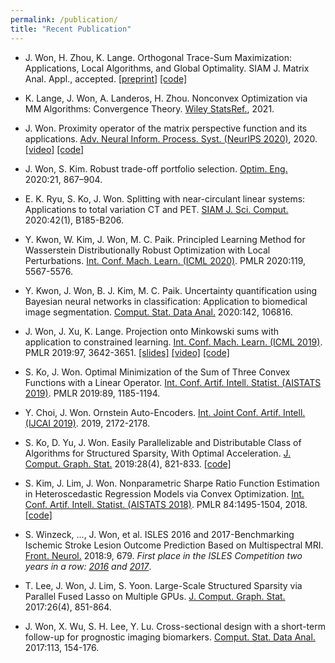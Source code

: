 ```yaml
---
permalink: /publication/
title: "Recent Publication"
---
```


* J. Won, H. Zhou, K. Lange. Orthogonal Trace-Sum Maximization: Applications, Local Algorithms, and Global Optimality. SIAM J. Matrix Anal. Appl., accepted. [[preprint](https://arxiv.org/abs/1811.03521)] [[code]](https://github.com/Hua-Zhou/OTSM.jl)

* K. Lange, J. Won, A. Landeros, H. Zhou. Nonconvex Optimization via MM Algorithms: Convergence Theory. [Wiley StatsRef.](https://doi.org/10.1002/9781118445112.stat08295), 2021. 
	
* J. Won. Proximity operator of the matrix perspective function and its applications. [Adv. Neural Inform. Process. Syst. (NeurIPS 2020)](https://papers.nips.cc/paper/2020/hash/45f31d16b1058d586fc3be7207b58053-Abstract.html), 2020. [[video]](https://neurips.cc/virtual/2020/public/poster_45f31d16b1058d586fc3be7207b58053.html) [[code]](https://github.com/won-j/MatrixPerspective.jl)

* J. Won, S. Kim. Robust trade-off portfolio selection. [Optim. Eng.](https://doi.org/10.1007/s11081-020-09485-z) 2020:21, 867–904.

* E. K. Ryu, S. Ko, J. Won. Splitting with near-circulant linear systems: Applications to total variation CT and PET. [SIAM J. Sci. Comput.](https://doi.org/10.1137/18M1224003) 2020:42(1), B185-B206. 

* Y. Kwon, W. Kim, J. Won, M. C. Paik. Principled Learning Method for Wasserstein Distributionally Robust Optimization with Local Perturbations. [Int. Conf. Mach. Learn. (ICML 2020)](http://proceedings.mlr.press/v119/kwon20a.html). PMLR 2020:119, 5567-5576.

* Y. Kwon, J. Won, B. J. Kim, M. C. Paik. Uncertainty quantification using Bayesian neural networks in classification: Application to biomedical image segmentation. [Comput. Stat. Data Anal.](https://doi.org/10.1016/j.csda.2019.106816) 2020:142, 106816. 

* J. Won, J. Xu, K. Lange. Projection onto Minkowski sums with application to constrained learning. [Int. Conf. Mach. Learn. (ICML 2019)](http://proceedings.mlr.press/v97/lange19a.html). PMLR 2019:97, 3642-3651. [[slides]](https://icml.cc/media/Slides/icml/2019/103(11-14-00)-11-14-00-4664-projection_onto.pdf)  [[video]](https://slideslive.com/38917651/convex-optimization) [[code]](https://github.com/won-j/MinkowskiProjection)

* S. Ko, J. Won. Optimal Minimization of the Sum of Three Convex Functions with a Linear Operator. [Int. Conf. Artif. Intell. Statist. (AISTATS 2019)](http://proceedings.mlr.press/v89/ko19a.html). PMLR 2019:89, 1185-1194. 

* Y. Choi, J. Won. Ornstein Auto-Encoders. [Int. Joint Conf. Artif. Intell. (IJCAI 2019)](https://doi.org/10.24963/ijcai.2019/301). 2019, 2172-2178.

* S. Ko, D. Yu, J. Won. Easily Parallelizable and Distributable Class of Algorithms for Structured Sparsity, With Optimal Acceleration. [J. Comput. Graph. Stat.](https://doi.org/10.1080/10618600.2019.1592757) 2019:28(4), 821-833. [[code]](https://github.com/kose-y/dist-primal-dual)

* S. Kim, J. Lim, J. Won. Nonparametric Sharpe Ratio Function Estimation in Heteroscedastic Regression Models via Convex Optimization. [Int. Conf. Artif. Intell. Statist. (AISTATS 2018)](http://proceedings.mlr.press/v84/kim18b.html). PMLR 84:1495-1504, 2018. [[code]](https://github.com/won-j/joint_estim)

* S. Winzeck, ..., J. Won, et al. ISLES 2016 and 2017-Benchmarking Ischemic Stroke Lesion Outcome Prediction Based on Multispectral MRI. [Front. Neurol.](https://doi.org/10.3389/fneur.2018.00679) 2018:9, 679. *First place in the ISLES Competition two years in a row: [2016](http://www.isles-challenge.org/ISLES2016/) and [2017](http://www.isles-challenge.org/ISLES2017/)*.

* T. Lee, J. Won, J. Lim, S. Yoon. Large-Scale Structured Sparsity via Parallel Fused Lasso on Multiple GPUs. [J. Comput. Graph. Stat.](https://doi.org/10.1080/10618600.2017.1328363) 2017:26(4), 851-864. 

* J. Won, X. Wu, S. H. Lee, Y. Lu. Cross-sectional design with a short-term follow-up for prognostic imaging biomarkers. [Comput. Stat. Data Anal.](
http://doi.org/10.1016/j.csda.2016.12.017) 2017:113, 154-176.

